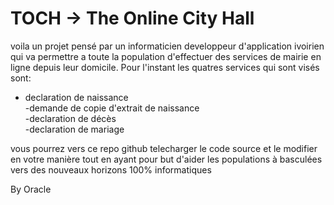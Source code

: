 # TOCH -> The Online City Hall
voila un projet pensé par un informaticien developpeur d'application ivoirien qui va permettre a toute la population d'effectuer des services de mairie en ligne depuis leur domicile.
Pour l'instant les quatres services qui sont visés sont:
- declaration de naissance <br/>
-demande de copie d'extrait de naissance <br/>
-declaration de décès <br/>
-declaration de mariage <br/>

vous pourrez vers ce repo github telecharger le code source et le modifier en votre manière tout en ayant pour but d'aider les populations à basculées vers des nouveaux horizons 100% informatiques

By Oracle
